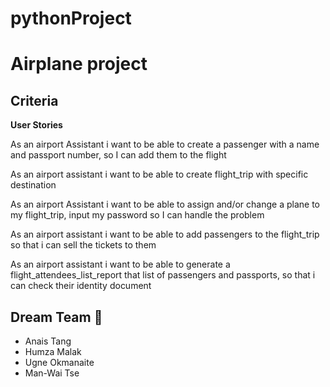 # pythonProject

# Airplane project

## Criteria

**User Stories**

As an airport Assistant i want to be able to create a passenger with a name and passport number, so I can add them to the flight

As an airport assistant i want to be able to create flight_trip with specific destination

As an airport Assistant i want to be able to assign and/or change a plane to my flight_trip, input my password so I can handle the problem

As an airport assistant i want to be able to add passengers to the flight_trip so that i can sell the tickets to them

As an airport assistant i want to be able to generate a flight_attendees_list_report that list of passengers and passports, so that i can check their identity document

## Dream Team :rocket:

 - Anais Tang
 - Humza Malak
 - Ugne Okmanaite
 - Man-Wai Tse
